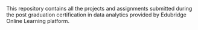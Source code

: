 This repository contains all the projects and assignments submitted during the post graduation certification in data analytics provided by Edubridge Online Learning platform.  
